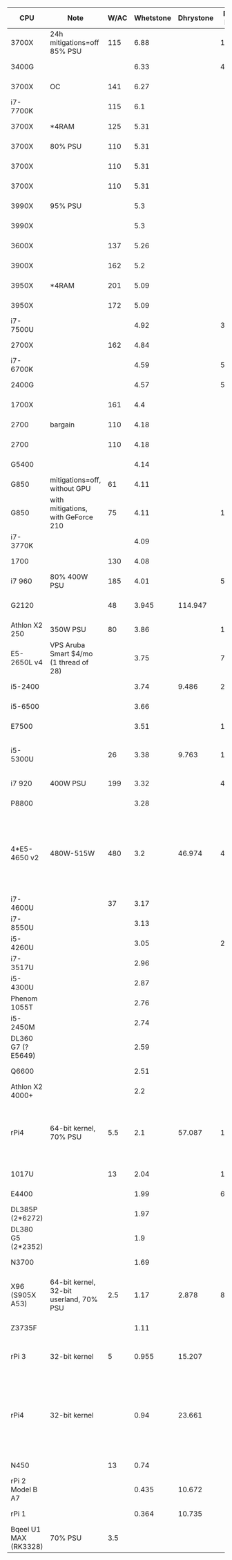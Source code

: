 CPU|Note|W/AC|Whetstone|Dhrystone|R@H RAC|R@H date|OPN RAC|MCM RAC|SCC RAC|WCG date|$/RAM|$/PSU|$/mobo|$/CPU|$ date|Listed FLOPS|TDP|core|thread|cache|base|all-turbo|boost|RAMGB|RAMMHZ|OS kind|model|OS
-|-|-|-|-|-|-|-|-|-|-|-|-|-|-|-|-|-|-|-|-|-|-|-|-|-|-|-|-
3700X|24h mitigations=off 85% PSU|115|6.88||19880|2020-10-07|15066|10748||2020-07-07|70|45|60|400|2020-05|5.41||8|16|36|3.6||4.4|16|3200|Linux||
3400G|||6.33||4663|2020-06-06|||||35|45|60|220|2020-05||65|4|8|6|3.7||4.2|8|2933|Linux||
3700X|OC|141|6.27||||||||70|45|60|400|2020-05|||8|16|36|4.25||4.4|16|3200|Linux||
i7-7700K||115|6.1||||||||25|40|30|150|2020-05||91|4|8|8|4.2||4.5|8|2400|Linux||
3700X|*4RAM|125|5.31||||||||333|45|75|400|2020-05||65|8|16|36|3.6||4.4|64|3200|Linux||
3700X|80% PSU|110|5.31||||||||70|23|60|400|2020-05||65|8|16|36|3.6||4.4|16|3200|Linux||
3700X||110|5.31||||||||70|45|60|400|2020-05||65|8|16|36|3.6||4.4|16|3200|Linux||
3700X||110|5.31||||||||82|44|56|360|2020-06||65|8|16|36|3.6||4.4|16|3200|Linux||
3990X|95% PSU||5.3||||||||560|200|333|3990|2020-05||280|64|128|288|2.9||4.3|128|4*3200|Linux||
3990X|||5.3||||||||560|60|333|3990|2020-05||280|64|128|288|2.9||4.3|128|4*3200|Linux||
3600X||137|5.26||||||||53|45|60|233|2020-05||95|6|12|35|3.8||4.4|12|3200|Linux||
3900X||162|5.2||||||||105|45|60|500|2020-05||105|12|24|70|3.8||4.6|24|3200|Linux||
3950X|*4RAM|201|5.09||||||||560|45|60|1000|2020-05||105|16|32|72|3.5||4.7|128|3200|Linux||
3950X||172|5.09||||||||140|45|60|1000|2020-05||105|16|32|72|3.5||4.7|32|3200|Linux||
i7-7500U|||4.92||3345|2020-06-03|||||||||||15|2|4|4|2.7||3.5|8|2133|Linux||
2700X||162|4.84||||||||70|45|60|200|2020-05||105|8|16|20|3.7||4.3|16|2933|Linux||
i7-6700K|||4.59||5508|2020-10-08|||||||||||91|4|8|8|4||4.2|16|2133|Windows 10 x64||
2400G|||4.57||5316|2020-06-02|||||35|45|60|117|2020-05||65|4|8|6|3.6||3.9|8|2933|Linux||
1700X||161|4.4||||||||76|33|57|133|2020-05||95|8|16|20|3.4||3.8|16|2667|Linux||
2700|bargain|110|4.18||||||||76|33|57|133|2020-06||65|8|16|20|3.2||4.1|16|2933|Linux||
2700||110|4.18||||||||70|45|60|200|2020-05||65|8|16|20|3.2||4.1|16|2933|Linux||
G5400|||4.14|||||||||||66|2020-05||58|2|4|4|3.7|||2|2400|Linux||
G850|mitigations=off, without GPU|61|4.11|||||||||||||3.12|65|2||3|2.9|||2|1333|Linux||
G850|with mitigations, with GeForce 210|75|4.11||1690|2020-10-09||||||||||3.12|65|2||3|2.9|||2|1333|Linux||
i7-3770K|||4.09|||||||||||100|2020-10||77|4|8|8|3.5||3.9|8|1600|Linux||
1700||130|4.08||||||||76|33|57|133|2020-05||65|8|16|20|3||3.7|16|2667|Linux||
i7 960|80% 400W PSU|185|4.01||5411|2020-10-07|||||||||||130|4|8|8|3.2||3.46|24|1066|Linux||
G2120||48|3.945|114.947|||1718|||2020-10-16||||||3.48|55|2||3|3.1||||1600|Linux Ubuntu 18.04.5||
Athlon X2 250|350W PSU|80|3.86||1500|2020-10-02|1114|1051||2020-10-07|||||||65|2||2|3|||8|1333|Linux||
E5-2650L v4|VPS Aruba Smart $4/mo (1 thread of 28)||3.75||758|2020-06-19|||||||||||2.3|1||1.25|1.7||2.5|1|2400|Linux||
i5-2400|||3.74|9.486|2802|2020-10-13||||||||||4.16|95|4||6|3.1||3.4|12|1333|Windows 10 x64||
i5-6500|||3.66|||||||||||66|2020-05||65|4||6|3.2||3.6|4|2133|Linux||
E7500|||3.51||1436|2020-05-28||||||||66|2020-05||65|2||3|2.93|||2|1066|Linux||
i5-5300U||26|3.38|9.763|1985|2020-10-13||||||||||3.47|15|2|4|3|2.3|2.7|2.9|8|1600|Windows 10 x64|Core(TM) i5-5300U CPU @ 2.30GHz|
i7 920|400W PSU|199|3.32||4427|2020-10-07|||||||||||130|4|8|8|2.67||2.93|12|1066|Linux||
P8800|||3.28|||||||||||66|2020-05||25|2||3|2.66|||2|1066|Linux||
4*E5-4650 v2|480W-515W|480|3.2|46.974|42200|2020-10-15|||||1500|500|1000|1148|2020-10||380|40|80|100|2.4|2.7|2.9|384|1866|Linux|GenuineIntel Intel(R) Xeon(R) CPU E5-4650 v2 @ 2.40GHz [Family 6 Model 62 Stepping 4]|"Linux Ubuntu Ubuntu 20.04 LTS [5.4.55|libc 2.31 (Ubuntu GLIBC 2.31-0ubuntu9)]"
i7-4600U||37|3.17|||||||||||66|2020-05||15|2|4|4|2.1|2.6|3.3||1600|Linux||
i7-8550U|||3.13|||||||||||66|2020-10||25|4|8|8|2||4||2400|Linux||
i5-4260U|||3.05||2366|2020-03-01||||||||66|2020-05|3.27|15|2|4|3|1.4|2.4|2.7|4|1600|Linux||
i7-3517U|||2.96|||||||||||66|2020-10||17|2|4|4|1.9||3||1600|Linux||
i5-4300U|||2.87|||||||||||66|2020-10||15|2|4|3|1.9||2.9||1600|Linux||
Phenom 1055T|||2.76|||||||||||66|2020-05||95|6||9|2.8|||6|1600|Linux||
i5-2450M|||2.74|||||||||||66|2020-10||35|2|4|3|2.5||3.1||1333|Linux||
DL360 G7 (? E5649)|||2.59||||||||||||2020-10||80|6|12|12|2.53|||12|1333|Linux||
Q6600|||2.51|||||||||||66|2020-05||65|4||8|2.4|||4|1066|Linux||
Athlon X2 4000+|||2.2|||||||||||66|2020-05||65|2||2|2|||2|800|Linux||
rPi4|64-bit kernel, 70% PSU|5.5|2.1|57.087|1311|2020-10-07|804|||2020-10-07||5|5|55|2020-05|||4||1|1.5|||4|3200|Raspbian lite 32|ARM BCM2835 [Impl 0x41 Arch 8 Variant 0x0 Part 0xd08 Rev 3]|"Linux Raspbian Raspbian GNU/Linux 10 (buster) [5.4.51-v8+|libc 2.28 (Debian GLIBC 2.28-10+rpi1)]"
1017U||13|2.04||1000|2020-03-01|1100|||2020-07-01||||66|2020-05||17|2||2|1.6|||3|1600|Linux||
E4400|||1.99||638|2020-06-19|||||||||||65|2||2|2|||3|800|Linux||
DL385P (2*6272)|||1.97|||||||||||200|2020-10||230|32||16|2.1|||32|1333|Linux||
DL380 G5 (2*2352)|||1.9|||||||||||0|2020-10||150|8|||2.1|||8|1800|Linux||
N3700|||1.69|||||||||||66|2020-10||6|4||2|1.6||2.4||1600|Linux||
X96 (S905X A53)|64-bit kernel, 32-bit userland, 70% PSU|2.5|1.17|2.878|800|2020-07-04|258|569|689|2020-10-12||||20|2020-05||2|4||0.75|1.2|||2|800|stock Android|ARM AArch64 Processor rev 4 (aarch64)|Android 3.14.29 (Android 7.1.2)
Z3735F|||1.11|||||||||||66|2020-10||4|4||2|1.33||1.83||1333|Linux||
rPi 3|32-bit kernel|5|0.955|15.207|||239|||2020-08-11||||16|2020-10|||4||||||1||Linux|ARM ARMv7 Processor rev 4 (v7l)|Linux 4.19.66-v7+
rPi4|32-bit kernel||0.94|23.661||||||||5|5|55|2020-05|||4||1|1.5|||4|3200|Raspbian lite 32|ARM ARMv7 Processor rev 3 (v7l) [Impl 0x41 Arch 7 Variant 0x0 Part 0xd08 Rev 3]|"Linux Raspbian Raspbian GNU/Linux 10 (buster) [4.19.118-v7l+|libc 2.28 (Debian GLIBC 2.28-10+rpi1)]"
N450||13|0.74|||||||||||66|2020-05||5.5|1|2|0.5|1.66|||1|667|Linux||
rPi 2 Model B A7|||0.435|10.672|||154|||2020-10-07||||16|2020-05|||4|||0.9|||1||Raspbian||
rPi 1|||0.364|10.735|||29|||2020-10-07||||13|2020-05|||1|||0.7|||0.5||Raspbian||
Bqeel U1 MAX (RK3328)|70% PSU|3.5|||||277|487||2020-07-07||||33|2020-05|||4||||||4||Android 9||
